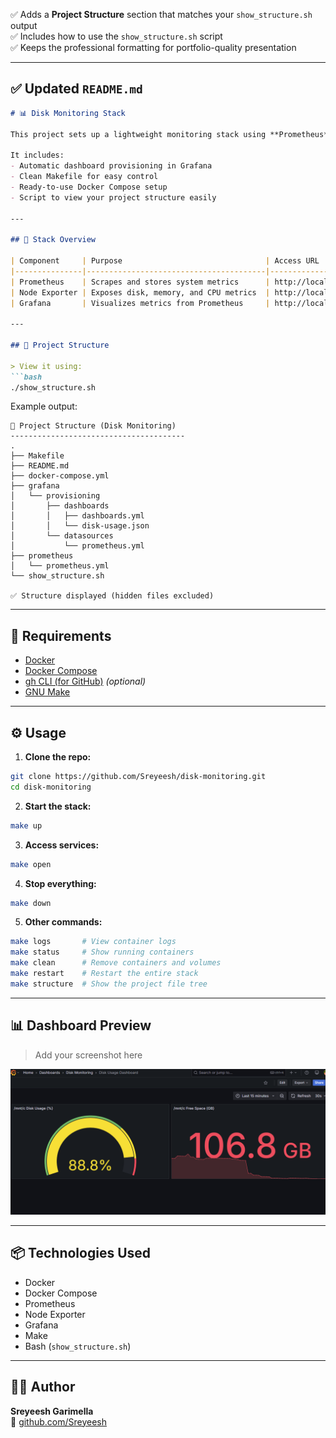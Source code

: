 

✅ Adds a **Project Structure** section that matches your `show_structure.sh` output  
✅ Includes how to use the `show_structure.sh` script  
✅ Keeps the professional formatting for portfolio-quality presentation  

---

## ✅ Updated `README.md`

```markdown
# 📊 Disk Monitoring Stack

This project sets up a lightweight monitoring stack using **Prometheus**, **Grafana**, and **Node Exporter** to track disk usage (used, free, and total space) on a Linux system — including WSL2 paths like `/mnt/c`.

It includes:
- Automatic dashboard provisioning in Grafana
- Clean Makefile for easy control
- Ready-to-use Docker Compose setup
- Script to view your project structure easily

---

## 🚀 Stack Overview

| Component     | Purpose                                | Access URL               |
|---------------|----------------------------------------|--------------------------|
| Prometheus    | Scrapes and stores system metrics      | http://localhost:9090    |
| Node Exporter | Exposes disk, memory, and CPU metrics  | http://localhost:9100    |
| Grafana       | Visualizes metrics from Prometheus     | http://localhost:3000    |

---

## 📁 Project Structure

> View it using:
```bash
./show_structure.sh
```

Example output:

```
📁 Project Structure (Disk Monitoring)
---------------------------------------
.
├── Makefile
├── README.md
├── docker-compose.yml
├── grafana
│   └── provisioning
│       ├── dashboards
│       │   ├── dashboards.yml
│       │   └── disk-usage.json
│       └── datasources
│           └── prometheus.yml
├── prometheus
│   └── prometheus.yml
└── show_structure.sh

✅ Structure displayed (hidden files excluded)
```

---

## 🧰 Requirements

- [Docker](https://www.docker.com/)
- [Docker Compose](https://docs.docker.com/compose/)
- [gh CLI (for GitHub)](https://cli.github.com/) *(optional)*
- [GNU Make](https://www.gnu.org/software/make/)

---

## ⚙️ Usage

1. **Clone the repo:**

```bash
git clone https://github.com/Sreyeesh/disk-monitoring.git
cd disk-monitoring
```

2. **Start the stack:**

```bash
make up
```

3. **Access services:**

```bash
make open
```

4. **Stop everything:**

```bash
make down
```

5. **Other commands:**

```bash
make logs       # View container logs
make status     # Show running containers
make clean      # Remove containers and volumes
make restart    # Restart the entire stack
make structure  # Show the project file tree
```

---

## 📊 Dashboard Preview

> Add your screenshot here

![Disk Usage Dashboard](./docs/dashboard-screenshot.png)

---

## 📦 Technologies Used

- Docker
- Docker Compose
- Prometheus
- Node Exporter
- Grafana
- Make
- Bash (`show_structure.sh`)
---

## 👨‍💻 Author

**Sreyeesh Garimella**  
🔗 [github.com/Sreyeesh](https://github.com/Sreyeesh)
```

